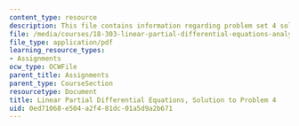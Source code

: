 ```yaml
---
content_type: resource
description: This file contains information regarding problem set 4 solution.
file: /media/courses/18-303-linear-partial-differential-equations-analysis-and-numerics-fall-2014/0ed71068e504a2f481dc01a5d9a2b671_MIT18_303F14_pset4sol.pdf
file_type: application/pdf
learning_resource_types:
- Assignments
ocw_type: OCWFile
parent_title: Assignments
parent_type: CourseSection
resourcetype: Document
title: Linear Partial Differential Equations, Solution to Problem 4
uid: 0ed71068-e504-a2f4-81dc-01a5d9a2b671
---
```

